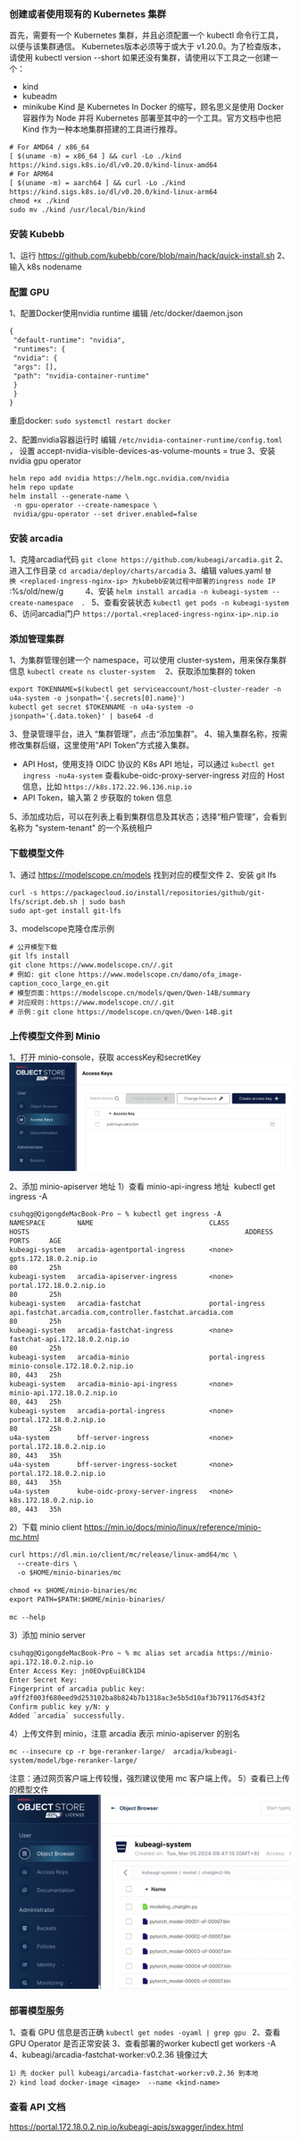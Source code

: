 ### 创建或者使用现有的 Kubernetes 集群
首先，需要有一个 Kubernetes 集群，并且必须配置一个 kubectl 命令行工具，以便与该集群通信。 
Kubernetes版本必须等于或大于 v1.20.0。为了检查版本，请使用 kubectl version --short
如果还没有集群，请使用以下工具之一创建一个： 
* kind
* kubeadm
* minikube
Kind 是 Kubernetes In Docker 的缩写，顾名思义是使用 Docker 容器作为 Node 并将 Kubernetes 部署至其中的一个工具。官方文档中也把 Kind 作为一种本地集群搭建的工具进行推荐。
```
# For AMD64 / x86_64
[ $(uname -m) = x86_64 ] && curl -Lo ./kind https://kind.sigs.k8s.io/dl/v0.20.0/kind-linux-amd64
# For ARM64
[ $(uname -m) = aarch64 ] && curl -Lo ./kind https://kind.sigs.k8s.io/dl/v0.20.0/kind-linux-arm64
chmod +x ./kind
sudo mv ./kind /usr/local/bin/kind
```

### 安装 Kubebb
1、运行 https://github.com/kubebb/core/blob/main/hack/quick-install.sh
2、输入 k8s nodename

### 配置 GPU
1、配置Docker使⽤nvidia runtime 
编辑 /etc/docker/daemon.json
```
{
 "default-runtime": "nvidia",
 "runtimes": {
 "nvidia": {
 "args": [],
 "path": "nvidia-container-runtime"
 }
 }
}
```
重启docker: `sudo systemctl restart docker`

2、配置nvidia容器运⾏时 
编辑 `/etc/nvidia-container-runtime/config.toml` ，
设置 accept-nvidia-visible-devices-as-volume-mounts = true
3、安装nvidia gpu operator
```
helm repo add nvidia https://helm.ngc.nvidia.com/nvidia
helm repo update
helm install --generate-name \
 -n gpu-operator --create-namespace \
 nvidia/gpu-operator --set driver.enabled=false
```

### 安装 arcadia
1、克隆arcadia代码
`git clone https://github.com/kubeagi/arcadia.git`
2、进入工作目录
`cd arcadia/deploy/charts/arcadia`
3、编辑 values.yaml
`替换 <replaced-ingress-nginx-ip> 为kubebb安装过程中部署的ingress node IP`
:%s/old/new/g         
4、安装
`helm install arcadia -n kubeagi-system --create-namespace  . `
5、查看安装状态
`kubectl get pods -n kubeagi-system `
6、访问arcadia门户
`https://portal.<replaced-ingress-nginx-ip>.nip.io`

### 添加管理集群
1、为集群管理创建一个 namespace，可以使用 cluster-system，用来保存集群信息
`kubectl create ns cluster-system  `
2、获取添加集群的 token
```
export TOKENNAME=$(kubectl get serviceaccount/host-cluster-reader -n u4a-system -o jsonpath='{.secrets[0].name}')  
kubectl get secret $TOKENNAME -n u4a-system -o jsonpath='{.data.token}' | base64 -d  
```
3、登录管理平台，进入 “集群管理”，点击“添加集群”。 
4、输入集群名称，按需修改集群后缀，这里使用“API Token”方式接入集群。 
* API Host，使用支持 OIDC 协议的 K8s API 地址，可以通过 `kubectl get ingress -nu4a-system` 查看kube-oidc-proxy-server-ingress 对应的 Host 信息，比如 `https://k8s.172.22.96.136.nip.io`
* API Token，输入第 2 步获取的 token 信息

5、添加成功后，可以在列表上看到集群信息及其状态；选择“租户管理”，会看到名称为 "system-tenant" 的一个系统租户

### 下载模型文件
1、通过 https://modelscope.cn/models 找到对应的模型文件
2、安装 git lfs
```
curl -s https://packagecloud.io/install/repositories/github/git-lfs/script.deb.sh | sudo bash
sudo apt-get install git-lfs
```
3、modelscope克隆仓库示例
```
# 公开模型下载
git lfs install
git clone https://www.modelscope.cn//.git
# 例如: git clone https://www.modelscope.cn/damo/ofa_image-caption_coco_large_en.git
# 模型页面：https://modelscope.cn/models/qwen/Qwen-14B/summary
# 对应规则：https://www.modelscope.cn//.git
# 示例：git clone https://modelscope.cn/qwen/Qwen-14B.git
```
### 上传模型文件到 Minio
1、打开 minio-console，获取 accessKey和secretKey
![alt text](9C9E72F4-0B5C-43C3-B9A3-5E546B58BBFE.png)

2、添加 minio-apiserver 地址
1）查看 minio-api-ingress 地址
 kubectl get ingress -A 
```
csuhqg@QigongdeMacBook-Pro ~ % kubectl get ingress -A
NAMESPACE        NAME                             CLASS            HOSTS                                                      ADDRESS   PORTS     AGE
kubeagi-system   arcadia-agentportal-ingress      <none>           gpts.172.18.0.2.nip.io                                               80        25h
kubeagi-system   arcadia-apiserver-ingress        <none>           portal.172.18.0.2.nip.io                                             80        25h
kubeagi-system   arcadia-fastchat                 portal-ingress   api.fastchat.arcadia.com,controller.fastchat.arcadia.com             80        25h
kubeagi-system   arcadia-fastchat-ingress         <none>           fastchat-api.172.18.0.2.nip.io                                       80        25h
kubeagi-system   arcadia-minio                    portal-ingress   minio-console.172.18.0.2.nip.io                                      80, 443   25h
kubeagi-system   arcadia-minio-api-ingress        <none>           minio-api.172.18.0.2.nip.io                                          80, 443   25h
kubeagi-system   arcadia-portal-ingress           <none>           portal.172.18.0.2.nip.io                                             80        25h
u4a-system       bff-server-ingress               <none>           portal.172.18.0.2.nip.io                                             80, 443   35h
u4a-system       bff-server-ingress-socket        <none>           portal.172.18.0.2.nip.io                                             80, 443   35h
u4a-system       kube-oidc-proxy-server-ingress   <none>           k8s.172.18.0.2.nip.io                                                80, 443   35h
```
2）下载 minio client
https://min.io/docs/minio/linux/reference/minio-mc.html
```
curl https://dl.min.io/client/mc/release/linux-amd64/mc \
  --create-dirs \
  -o $HOME/minio-binaries/mc

chmod +x $HOME/minio-binaries/mc
export PATH=$PATH:$HOME/minio-binaries/

mc --help
```

3）添加 minio server
```
csuhqg@QigongdeMacBook-Pro ~ % mc alias set arcadia https://minio-api.172.18.0.2.nip.io        
Enter Access Key: jn0EOvpEui8Ck1D4
Enter Secret Key: 
Fingerprint of arcadia public key: a9ff2f003f680eed9d253102ba8b824b7b1318ac3e5b5d10af3b791176d543f2
Confirm public key y/N: y
Added `arcadia` successfully.
```
4）上传文件到 minio，注意 arcadia 表示 minio-apiserver 的别名
```
mc --insecure cp -r bge-reranker-large/  arcadia/kubeagi-system/model/bge-reranker-large/
```
注意：通过网页客户端上传较慢，强烈建议使用 mc 客户端上传。
5）查看已上传的模型文件
![alt text](10712F6C-31A2-41C4-8D38-C238747D9395.png)

### 部署模型服务
1、查看 GPU 信息是否正确
`kubectl get nodes -oyaml | grep gpu `
2、查看 GPU Operator 是否正常安装
3、查看部署的worker kubectl get workers -A    
4、kubeagi/arcadia-fastchat-worker:v0.2.36 镜像过大
```
1）先 docker pull kubeagi/arcadia-fastchat-worker:v0.2.36 到本地
2）kind load docker-image <image>  --name <kind-name>
```
### 查看 API 文档
https://portal.172.18.0.2.nip.io/kubeagi-apis/swagger/index.html